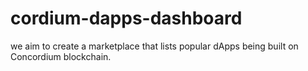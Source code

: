 # cordium-dapps-dashboard
we aim to create a marketplace that lists popular dApps being built on Concordium blockchain.
